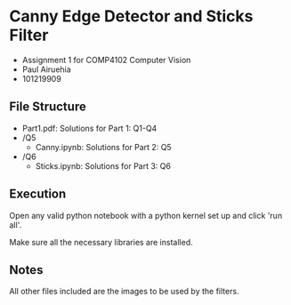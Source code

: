 # Canny Edge Detector and Sticks Filter
- Assignment 1 for COMP4102 Computer Vision
- Paul Airuehia
- 101219909

## File Structure
- Part1.pdf:        Solutions for Part 1: Q1-Q4
- /Q5
    - Canny.ipynb:  Solutions for Part 2: Q5
- /Q6
    - Sticks.ipynb: Solutions for Part 3: Q6 

## Execution
Open any valid python notebook with a python kernel set up and click 'run all'. 

Make sure all the necessary libraries are installed.

## Notes
All other files included are the images to be used by the filters.

